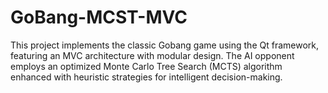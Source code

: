 # GoBang-MCST-MVC
This project implements the classic Gobang game using the Qt framework, featuring an MVC architecture with modular design. The AI opponent employs an optimized Monte Carlo Tree Search (MCTS) algorithm enhanced with heuristic strategies for intelligent decision-making.
